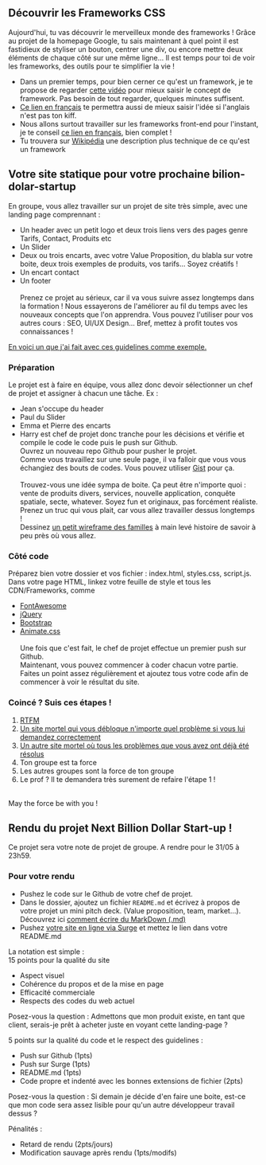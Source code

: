 Découvrir les Frameworks CSS
-------------------------

Aujourd'hui, tu vas découvrir le merveilleux monde des frameworks ! Grâce au projet de la homepage Google, tu sais maintenant à quel point il est fastidieux de styliser un bouton, centrer une div, ou encore mettre deux éléments de chaque côté sur une même ligne... Il est temps pour toi de voir les frameworks, des outils pour te simplifier la vie ! 

* Dans un premier temps, pour bien cerner ce qu'est un framework, je te propose de regarder [cette vidéo](https://www.youtube.com/watch?v=2pCHNB3PVx0) pour mieux saisir le concept de framework. Pas besoin de tout regarder, quelques minutes suffisent.
* [Ce lien en français](https://larlet.fr/david/biologeek/archives/20070117-definition-et-avantages-d-un-framework-web/) te permettra aussi de mieux saisir l'idée si l'anglais n'est pas ton kiff. 
* Nous allons surtout travailler sur les frameworks front-end pour l'instant, je te conseil [ce lien en français](https://www.alticreation.com/bootstrap-foundation-frameworks-front-end/), bien complet !
* Tu trouvera sur [Wikipédia](https://fr.wikipedia.org/wiki/Framework) une description plus technique de ce qu'est un framework

Votre site statique pour votre prochaine bilion-dolar-startup
-------------------------------------------------------------

En groupe, vous allez travailler sur un projet de site très simple, avec une landing page comprennant : 
* Un header avec un petit logo et deux trois liens vers des pages genre Tarifs, Contact, Produits etc
* Un Slider
* Deux ou trois encarts, avec votre Value Proposition, du blabla sur votre boite, deux trois exemples de produits, vos tarifs... Soyez créatifs !
* Un encart contact
* Un footer <br><br>
Prenez ce projet au sérieux, car il va vous suivre assez longtemps dans la formation ! Nous essayerons de l'améliorer au fil du temps avec les nouveaux concepts que l'on apprendra. Vous pouvez l'utiliser pour vos autres cours : SEO, UI/UX Design... Bref, mettez à profit toutes vos connaissances ! 

[En voici un que j'ai fait avec ces guidelines comme exemple.](http://drunk-memory.surge.sh/)

### Préparation
Le projet est à faire en équipe, vous allez donc devoir sélectionner un chef de projet et assigner à chacun une tâche. Ex : 
* Jean s'occupe du header
* Paul du Slider
* Emma et Pierre des encarts
* Harry est chef de projet donc tranche pour les décisions et vérifie et compile le code le code puis le push sur Github. <br>
Ouvrez un nouveau repo Github pour pusher le projet. <br> 
Comme vous travaillez sur une seule page, il va falloir que vous vous échangiez des bouts de codes. Vous pouvez utiliser [Gist](https://gist.github.com/) pour ça. <br><br>
Trouvez-vous une idée sympa de boite. Ça peut être n'importe quoi : vente de produits divers, services, nouvelle application, conquête spatiale, secte, whatever. Soyez fun et originaux, pas forcément réaliste. Prenez un truc qui vous plait, car vous allez travailler dessus longtemps !<br>
Dessinez [un petit wireframe des familles](http://www.quertime.com/wp-content/uploads/2012/05/best_wireframing_prototyping_mockup_tools_for_web_design_planning.jpg) à main levé histoire de savoir à peu près où vous allez. <br> 

### Côté code
Préparez bien votre dossier et vos fichier : index.html, styles.css, script.js. <br>
Dans votre page HTML, linkez votre feuille de style et tous les CDN/Frameworks, comme 
* [FontAwesome](https://fontawesome.com/)
* [jQuery](https://www.w3schools.com/jquery/jquery_get_started.asp)
* [Bootstrap](https://getbootstrap.com/)
* [Animate.css](https://daneden.github.io/animate.css/)<br><br>
Une fois que c'est fait, le chef de projet effectue un premier push sur Github. <br>
Maintenant, vous pouvez commencer à coder chacun votre partie. Faites un point assez régulièrement et ajoutez tous votre code afin de commencer à voir le résultat du site. 

### Coincé ? Suis ces étapes !
1. [RTFM](http://imanweb.free.fr/rtfm/rtfm.jpg)
2. [Un site mortel qui vous débloque n'importe quel problème si vous lui demandez correctement](https://google.com)
3. [Un autre site mortel où tous les problèmes que vous avez ont déjà été résolus](https://stackoverflow.com)
4. Ton groupe est ta force
5. Les autres groupes sont la force de ton groupe
6. Le prof ? Il te demandera très surement de refaire l'étape 1 ! 
<br>
May the force be with you ! 

Rendu du projet Next Billion Dollar Start-up ! 
----------------------------------------

Ce projet sera votre note de projet de groupe. 
A rendre pour le 31/05 à 23h59. 

### Pour votre rendu 

* Pushez le code sur le Github de votre chef de projet.
* Dans le dossier, ajoutez un fichier `README.md` et écrivez à propos de votre projet un mini pitch deck. (Value proposition, team, market...). Découvrez ici [comment écrire du MarkDown (.md)](https://github.com/adam-p/markdown-here/wiki/Markdown-Cheatsheet)
* Pushez [votre site en ligne via Surge](https://github.com/anthonyamar/inseec/tree/master/week_1/03_html_css#projet--faire-ses-premiers-sites-et-les-mettre-en-ligne) et mettez le lien dans votre README.md

La notation est simple : <br>
15 points pour la qualité du site 
* Aspect visuel
* Cohérence du propos et de la mise en page
* Efficacité commerciale
* Respects des codes du web actuel

Posez-vous la question : Admettons que mon produit existe, en tant que client, serais-je prêt à acheter juste en voyant cette landing-page ?<br>

5 points sur la qualité du code et le respect des guidelines : 
* Push sur Github (1pts)
* Push sur Surge (1pts)
* README.md (1pts)
* Code propre et indenté avec les bonnes extensions de fichier (2pts)

Posez-vous la question : Si demain je décide d'en faire une boite, est-ce que mon code sera assez lisible pour qu'un autre développeur travail dessus ? <br>

Pénalités : 
* Retard de rendu (2pts/jours)
* Modification sauvage après rendu (1pts/modifs)
